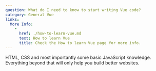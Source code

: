```yaml
---
question: What do I need to know to start writing Vue code?
category: General Vue
links:
  More Info:
    -
      href: ./how-to-learn-vue.md
      text: How to learn Vue
      title: Check the How to learn Vue page for more info.
---
```


HTML, CSS and most importantly some basic JavaScript knowledge. Everything beyond that will only help you build better websites.
